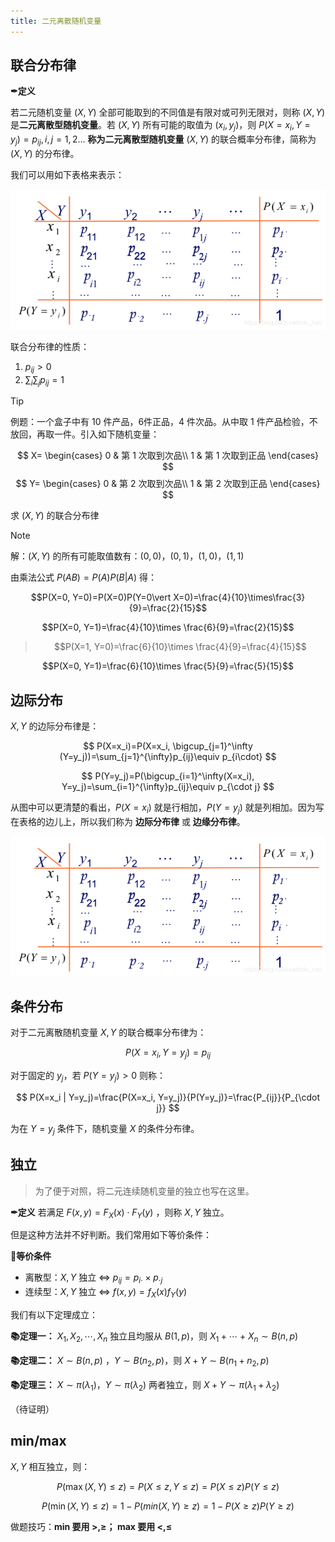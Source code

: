 ```yaml
---
title: 二元离散随机变量
---
```

<!--more-->


## 联合分布律

**✒定义**

若二元随机变量 $(X, Y)$ 全部可能取到的不同值是有限对或可列无限对，则称 $(X, Y)$ 是**二元离散型随机变量**。若 $(X, Y)$ 所有可能的取值为 $(x_i, y_j)$，则 $P(X=x_i, Y=y_j)=p_{ij}, i,j=1,2…$ **称为二元离散型随机变量** $(X,Y)$ 的联合概率分布律，简称为 $(X,Y)$ 的分布律。

我们可以用如下表格来表示：

![二元离散型随机变量的联合分布律](images/二元离散型随机变量的联合分布律.png)

联合分布律的性质：
1. $p_{ij}>0$
2. $\sum_i\sum_j p_{ij}=1$

> [!TIP]
> 例题：一个盒子中有 10 件产品，6件正品，4 件次品。从中取 1 件产品检验，不放回，再取一件。引入如下随机变量：<br>
> 
> $$
X=
\begin{cases}
0 & 第 1 次取到次品\\
1 & 第 1 次取到正品
\end{cases}
$$
$$
Y=
\begin{cases}
0 & 第 2 次取到次品\\
1 & 第 2 次取到正品
\end{cases}
$$
> 
> 求 $(X,Y)$ 的联合分布律

> [!NOTE]
> 解：$(X,Y)$ 的所有可能取值数有：$(0,0)$，$(0,1)$，$(1,0)$，$(1,1)$
>
> 由乘法公式 $P(AB)=P(A)P(B\vert A)$ 得：
>
> $$P(X=0, Y=0)=P(X=0)P(Y=0\vert X=0)=\frac{4}{10}\times\frac{3}{9}=\frac{2}{15}$$
>
$$P(X=0, Y=1)=\frac{4}{10}\times \frac{6}{9}=\frac{2}{15}$$
> 
> $$P(X=1, Y=0)=\frac{6}{10}\times \frac{4}{9}=\frac{4}{15}$$
>
$$P(X=0, Y=1)=\frac{6}{10}\times \frac{5}{9}=\frac{5}{15}$$


## 边际分布

$X, Y$ 的边际分布律是：

$$
P(X=x_i)=P(X=x_i, \bigcup_{j=1}^\infty (Y=y_j))=\sum_{j=1}^{\infty}p_{ij}\equiv p_{i\cdot}
$$

$$
P(Y=y_j)=P(\bigcup_{i=1}^\infty(X=x_i),  Y=y_j)=\sum_{i=1}^{\infty}p_{ij}\equiv p_{\cdot j}
$$

从图中可以更清楚的看出，$P(X=x_i)$ 就是行相加，$P(Y=y_j)$ 就是列相加。因为写在表格的边儿上，所以我们称为 **边际分布律** 或 **边缘分布律**。

![二元离散型随机变量的联合分布律](images/二元离散型随机变量的联合分布律.png)

## 条件分布

对于二元离散随机变量 $X,Y$ 的联合概率分布律为：

$$
P(X=x_i, Y=y_j)=p_{ij}
$$

对于固定的 $y_j$，若 $P(Y=y_j)>0$ 则称：

$$
P(X=x_i | Y=y_j)=\frac{P(X=x_i, Y=y_j)}{P(Y=y_j)}=\frac{P_{ij}}{P_{\cdot j}}
$$

为在 $Y=y_j$ 条件下，随机变量 $X$ 的条件分布律。

## 独立

> 为了便于对照，将二元连续随机变量的独立也写在这里。

**✒定义** 若满足 $F(x,y)=F_X(x)\cdot F_Y(y)$ ，则称 $X,Y$ 独立。

但是这种方法并不好判断。我们常用如下等价条件：

**🔄等价条件**

* 离散型：$X,Y$ 独立 $\Leftrightarrow$ $p_{ij} = p_{i\cdot} \times p_{\cdot j}$
* 连续型：$X,Y$ 独立 $\Leftrightarrow$ $f(x,y)=f_X(x)f_Y(y)$


我们有以下定理成立：

**📚定理一：** $X_1, X_2,\cdots, X_n$ 独立且均服从 $B(1,p)$，则 $X_1+\cdots+X_n\sim B(n,p)$

**📚定理二：** $X\sim B(n,p)$ ，$Y\sim B(n_2,p)$，则 $X+Y\sim B(n_1+n_2, p)$

**📚定理三：** $X\sim\pi(\lambda_1)$，$Y\sim\pi(\lambda_2)$ 两者独立，则 $X+Y\sim \pi(\lambda_1+\lambda_2)$

（待证明）

## min/max

$X,Y$ 相互独立，则：

$$
P(\max(X,Y)\leq z)=P(X\leq z, Y\leq z)=P(X\leq z)P(Y\leq z)
$$

$$
P(\min(X,Y)\leq z)=1-P(min(X,Y)\geq z)=1-P(X\geq z)P(Y\geq z)
$$

做题技巧：<b>min 要用 $>,\geq$； max 要用 $<,\leq$</b>